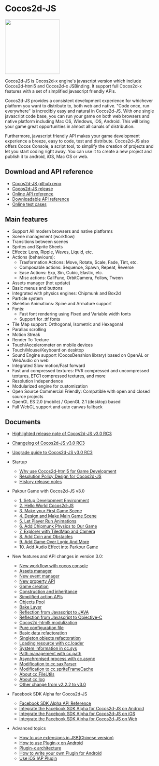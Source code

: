# Cocos2d-JS

<img src="http://www.cocos2d-x.org/attachments/download/1508" height=180> 

Cocos2d-JS is Cocos2d-x engine's javascript version which include Cocos2d-html5 and Cocos2d-x JSBinding. It support full Cocos2d-x features with a set of simplified javascript friendly APIs.

Cocos2d-JS provides a consistent development experience for whichever platform you want to distribute to, both web and native. "Code once, run everywhere" is incredibly easy and natural in Cocos2d-JS. With one single javascript code base, you can run your game on both web browsers and native platform including Mac OS, Windows, iOS, Android. This will bring your game great opportunities in almost all canals of distribution.

Furthermore, javascript friendly API makes your game development experience a breeze, easy to code, test and distribute. Cocos2d-JS also offers Cocos Console, a script tool, to simplify the creation of projects and let you start coding right away. You can use it to create a new project and publish it to android, iOS, Mac OS or web.

## Download and API reference

- [Cocos2d-JS github repo](http://github.com/cocos2d/cocos2d-js/)
- [Cocos2d-JS release](http://www.cocos2d-x.org/download)
- [Online API reference](http://www.cocos2d-x.org/wiki/Reference)
- [Downloadable API reference](http://www.cocos2d-x.org/filedown/Cocos2d-JS-v3.0-rc3-API.zip)
- [Online test cases](http://cocos2d-x.org/js-tests/)

## Main features

* Support All modern browsers and native platforms
* Scene management (workflow)
* Transitions between scenes
* Sprites and Sprite Sheets
* Effects: Lens, Ripple, Waves, Liquid, etc.
* Actions (behaviours):
    * Trasformation Actions: Move, Rotate, Scale, Fade, Tint, etc.
    * Composable actions: Sequence, Spawn, Repeat, Reverse
    * Ease Actions: Exp, Sin, Cubic, Elastic, etc.
    * Misc actions: CallFunc, OrbitCamera, Follow, Tween
* Assets manager (hot update)
* Basic menus and buttons
* Integrated with physics engines: Chipmunk and Box2d
* Particle system
* Skeleton Animations: Spine and Armature support
* Fonts:
    * Fast font rendering using Fixed and Variable width fonts
    * Support for .ttf fonts
* Tile Map support: Orthogonal, Isometric and Hexagonal
* Parallax scrolling
* Motion Streak
* Render To Texture
* Touch/Accelerometer on mobile devices
* Touch/Mouse/Keyboard on desktop
* Sound Engine support (CocosDenshion library) based on OpenAL or WebAudio on web
* Integrated Slow motion/Fast forward
* Fast and compressed textures: PVR compressed and uncompressed textures, ETC1 compressed textures, and more
* Resolution Independence
* Modularized engine for customization
* Open Source Commercial Friendly: Compatible with open and closed source projects
* OpenGL ES 2.0 (mobile) / OpenGL 2.1 (desktop) based
* Full WebGL support and auto canvas fallback
   
## Documents

- [Highlighted release note of Cocos2d-JS v3.0 RC3](./release-notes/v3.0rc3/release-note/en.md)
- [Changelog of Cocos2d-JS v3.0 RC3](./release-notes/v3.0rc3/changelog/en.md)
- [Upgrade guide to Cocos2d-JS v3.0 RC3](./release-notes/v3.0rc0/upgrade-guide/en.md)

- Startup
    - [Why use Cocos2d-html5 for Game Development](./v2/cocosh5-advantages/en.md)
    - [Resolution Policy Design for Cocos2d-JS](./v2/resolution-policy-design/en.md)
    - [History release notes](./release-notes/en.md)
    
- Pakour Game with Cocos2d-JS v3.0
    - [1. Setup Development Environment](../../../tutorial/framework/html5/parkour-game-with-javascript-v3.0/chapter1/en.md)
	- [2. Hello World Cocos2d-JS](../../../tutorial/framework/html5/parkour-game-with-javascript-v3.0/chapter2/en.md)
	- [3. Make your First Game Scene](../../../tutorial/framework/html5/parkour-game-with-javascript-v3.0/chapter3/en.md)
	- [4. Design and Make Main Game Scene](../../../tutorial/framework/html5/parkour-game-with-javascript-v3.0/chapter4/en.md)
	- [5. Let Player Run Animations](../../../tutorial/framework/html5/parkour-game-with-javascript-v3.0/chapter5/en.md)
	- [6. Add Chipmunk Physics to Our Game](../../../tutorial/framework/html5/parkour-game-with-javascript-v3.0/chapter6/en.md)
	- [7. Explorer with TiledMap and Camera](../../../tutorial/framework/html5/parkour-game-with-javascript-v3.0/chapter7/en.md)
	- [8. Add Coin and Obstacles](../../../tutorial/framework/html5/parkour-game-with-javascript-v3.0/chapter8/en.md)
	- [9. Add Game Over Logic And More](../../../tutorial/framework/html5/parkour-game-with-javascript-v3.0/chapter9/en.md)
    - [10. Add Audio Effect into Parkour Game](../../../tutorial/framework/html5/parkour-game-with-javascript-v3.0/chapter10/en.md)
        
- New features and API changes in version 3.0:
    - [New workflow with cocos console](./v2/cocos-console/en.md)
    - [Assets manager](./v3/assets-manager/en.md)
    - [New event manager](./v3/eventManager/en.md)
    - [New property API](./v3/getter-setter-api/en.md)
    - [Game creation](./v3/cc-game/en.md)
    - [Construction and inheritance](./v3/inheritance/en.md)
    - [Simplified action APIs](./v3/cc-actions/en.md)
    - [Objects Pool](./v3/cc-pool/en.md)
    - [Bake Layer](./v3/bake-layer/en.md)
    - [Reflection from Javascript to JAVA](./v3/reflection/en.md)
    - [Reflection from Javascript to Objective-C](./v3/reflection-oc/en.md)
    - [Cocos2d-html5 modulization](./v3/moduleconfig-json/en.md)
    - [Pure configuration file](./v3/project-json/en.md)
    - [Basic data refactoration](./v3/basic-data/en.md)
    - [Singleton objects refactoration](./v3/singleton-objs/en.md)
    - [Loading resource with cc.loader](./v3/cc-loader/en.md)
    - [System information in cc.sys](./v3/cc-sys/en.md)
    - [Path management with cc.path](./v3/cc-path/en.md)
    - [Asynchronised process with cc.async](./v3/cc-async/en.md)
    - [Modification to cc.saxParser](./v3/cc-saxparser/en.md)
    - [Modification to cc.spriteFrameCache](./v3/cc-spriteframecache/en.md)
    - [About cc.FileUtils](./v3/cc-fileutils/en.md)
    - [About cc.log](./v3/cc-log/en.md)
    - [Other change from v2.2.2 to v3.0](./v3/more-change-from-v2-to-v3/en.md)
    
- Facebook SDK Alpha for Cocos2d-JS
    - [Facebook SDK Alpha API Reference](./facebook-sdk/api-reference/en.md)
    - [Integrate the Facebook SDK Alpha for Cocos2d-JS on Android](./facebook-sdk/facebook-sdk-on-android/en.md)
    - [Integrate the Facebook SDK Alpha for Cocos2d-JS on iOS](./facebook-sdk/facebook-sdk-on-ios/en.md)
    - [Integrate the Facebook SDK Alpha for Cocos2d-JS on Web](./facebook-sdk/facebook-sdk-on-web/en.md)
    
- Advanced topics
    - [How to use extensions in JSB(Chinese version)](./jsb/jsb-extension/zh.md)
    - [How to use Plugin-x on Android](./jsb/plugin-x/how-to-use-plugin-x-on-android/en.md)
    - [Plugin-x architecture](./jsb/plugin-x/plugin-x-architecture/en.md)
    - [How to write your own Plugin for Android](./jsb/plugin-x/how-to-write-your-own-plugin-for-android/en.md)
    - [Use iOS IAP Plugin](./jsb/plugin-x/ios-iap/en.md)